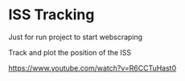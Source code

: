 # ISS Tracking

Just for run project to start webscraping

Track and plot the position of the ISS 

https://www.youtube.com/watch?v=R6CCTuHast0